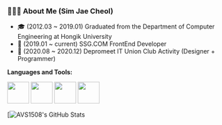 <h3> 👨🏻‍💻 About Me (Sim Jae Cheol) </h3>

- 🎓 (2012.03 ~ 2019.01) Graduated from the Department of Computer Engineering at Hongik University
- 🤔 (2019.01 ~ current) SSG.COM FrontEnd Developer
- 🌱 (2020.08 ~ 2020.12) Depromeet IT Union Club Activity (Designer + Programmer)

**Languages and Tools:** 

<p align="left">
  <img src="https://media3.giphy.com/media/kdFc8fubgS31b8DsVu/giphy.webp" width="50">
  <img src="https://media3.giphy.com/media/ln7z2eWriiQAllfVcn/200w.webp" width="50">
  <img src="https://i.giphy.com/media/eNAsjO55tPbgaor7ma/200w.webp" width="50">
  <img src="https://i.giphy.com/media/IdyAQJVN2kVPNUrojM/200.webp" width="50">
</p>

[![AVS1508's GitHub Stats](https://github-readme-stats.vercel.app/api?username=simsimjae&show_icons=true&count_private=true)
